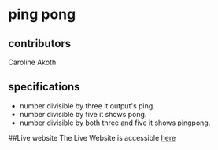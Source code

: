# ping pong
## contributors
 Caroline Akoth
## specifications
* number divisible by three it output's ping.  
* number divisible by five it shows pong.  
* number divisible by both three and five it shows pingpong.

##Live website
The Live Website is accessible [here](akothcarole.github.io/Ping-Pong) 